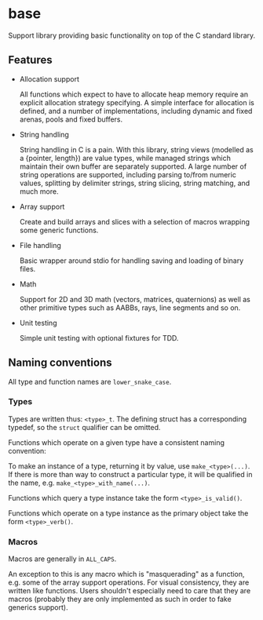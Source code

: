 # base #

Support library providing basic functionality on top of the C standard library.

## Features ##

- Allocation support

  All functions which expect to have to allocate heap memory require an explicit allocation strategy specifying. A simple interface for allocation is defined, and a number of implementations, including dynamic and fixed arenas, pools and fixed buffers.

- String handling

  String handling in C is a pain. With this library, string views (modelled as a {pointer, length}) are value types, while managed strings which maintain their own buffer are separately supported. A large number of string operations are supported, including parsing to/from numeric values, splitting by delimiter strings, string slicing, string matching, and much more.

- Array support

  Create and build arrays and slices with a selection of macros wrapping some generic functions.

- File handling

  Basic wrapper around stdio for handling saving and loading of binary files.
  
- Math

  Support for 2D and 3D math (vectors, matrices, quaternions) as well as other primitive types such as AABBs, rays, line segments and so on.

- Unit testing

  Simple unit testing with optional fixtures for TDD.

## Naming conventions ##

All type and function names are `lower_snake_case`.

### Types ###

Types are written thus: `<type>_t`. The defining struct has a corresponding typedef, so the `struct` qualifier can be omitted.

Functions which operate on a given type have a consistent naming convention:

To make an instance of a type, returning it by value, use `make_<type>(...)`. If there is more than way to construct a particular type, it will be qualified in the name, e.g. `make_<type>_with_name(...)`.

Functions which query a type instance take the form `<type>_is_valid()`.

Functions which operate on a type instance as the primary object take the form `<type>_verb()`.

### Macros ###

Macros are generally in `ALL_CAPS`.

An exception to this is any macro which is "masquerading" as a function, e.g. some of the array support operations. For visual consistency, they are written like functions. Users shouldn't especially need to care that they are macros (probably they are only implemented as such in order to fake generics support).
